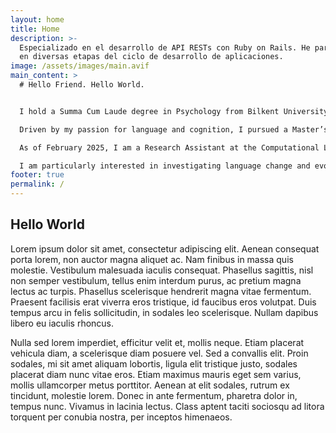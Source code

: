 ```yaml
---
layout: home
title: Home
description: >-
  Especializado en el desarrollo de API RESTs con Ruby on Rails. He participado
  en diversas etapas del ciclo de desarrollo de aplicaciones.
image: /assets/images/main.avif
main_content: >
  # Hello Friend. Hello World.


  I hold a Summa Cum Laude degree in Psychology from Bilkent University, where I developed a strong interest in the connection between mind and language. To explore this, I gained hands-on experience in Psycholinguistics labs, actively contributing to research projects from experimental design to data collection and analysis. Alongside my studies, I took courses in Python programming and Linear Algebra, equipping me with a computational perspective.

  Driven by my passion for language and cognition, I pursued a Master’s in Cognitive Science at the University of Trento, specializing in Computational and Theoretical Modelling of Language and Cognition. During this time, I deepened my knowledge of Theoretical and Computational Linguistics and conducted research at Fondazione Bruno Kessler (FBK). My work focused on iconicity in deep learning models and homonym perception in LLMs, culminating in a thesis that earned me a 110/110 GPA.

  As of February 2025, I am a Research Assistant at the Computational Linguistics and Theoretical Linguistics Lab (COLT) at Universitat Pompeu Fabra, working under Gemma Boleda. My research focuses on semantic change, bridging linguistics and AI.

  I am particularly interested in investigating language change and evolution using deep learning techniques, the intersection of Cognitive Science and Linguistics with Natural Language Processing
footer: true
permalink: /
---
```

## Hello World

Lorem ipsum dolor sit amet, consectetur adipiscing elit. Aenean consequat porta lorem, non auctor magna aliquet ac. Nam finibus in massa quis molestie. Vestibulum malesuada iaculis consequat. Phasellus sagittis, nisl non semper vestibulum, tellus enim interdum purus, ac pretium magna lectus ac turpis. Phasellus scelerisque hendrerit magna vitae fermentum. Praesent facilisis erat viverra eros tristique, id faucibus eros volutpat. Duis tempus arcu in felis sollicitudin, in sodales leo scelerisque. Nullam dapibus libero eu iaculis rhoncus.

Nulla sed lorem imperdiet, efficitur velit et, mollis neque. Etiam placerat vehicula diam, a scelerisque diam posuere vel. Sed a convallis elit. Proin sodales, mi sit amet aliquam lobortis, ligula elit tristique justo, sodales placerat diam nunc vitae eros. Etiam maximus mauris eget sem varius, mollis ullamcorper metus porttitor. Aenean at elit sodales, rutrum ex tincidunt, molestie lorem. Donec in ante fermentum, pharetra dolor in, tempus nunc. Vivamus in lacinia lectus. Class aptent taciti sociosqu ad litora torquent per conubia nostra, per inceptos himenaeos.

